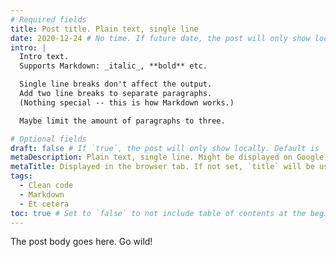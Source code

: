 ```yaml
---
# Required fields
title: Post title. Plain text, single line
date: 2020-12-24 # No time. If future date, the post will only show locally
intro: |
  Intro text.
  Supports Markdown: _italic_, **bold** etc.

  Single line breaks don't affect the output.
  Add two line breaks to separate paragraphs.
  (Nothing special -- this is how Markdown works.)

  Maybe limit the amount of paragraphs to three.

# Optional fields
draft: false # If `true`, the post will only show locally. Default is `false`
metaDescription: Plain text, single line. Might be displayed on Google and social media.
metaTitle: Displayed in the browser tab. If not set, `title` will be used.
tags:
  - Clean code
  - Markdown
  - Et cetera
toc: true # Set to `false` to not include table of contents at the beginning. Default is `true`
---
```


The post body goes here.
Go wild!
